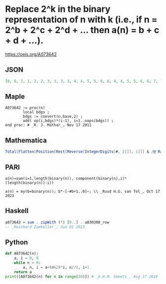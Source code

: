 # Replace 2^k in the binary representation of n with k \(i\.e\., if n \= 2^b \+ 2^c \+ 2^d \+ \.\.\. then a\(n\) \= b \+ c \+ d \+ \.\.\.\)\.
https://oeis.org/A073642
## JSON
```JSON
[0, 0, 1, 1, 2, 2, 3, 3, 3, 3, 4, 4, 5, 5, 6, 6, 4, 4, 5, 5, 6, 6, 7, 7, 7, 7, 8, 8, 9, 9, 10, 10, 5, 5, 6, 6, 7, 7, 8, 8, 8, 8, 9, 9, 10, 10, 11, 11, 9, 9, 10, 10, 11, 11, 12, 12, 12, 12, 13, 13, 14, 14, 15, 15, 6, 6, 7, 7, 8, 8, 9, 9, 9, 9, 10, 10, 11, 11, 12, 12, 10, 10, 11, 11, 12, 12, 13, 13]
```
## Maple
```Maple
A073642 := proc(n)
        local bdgs ;
        bdgs := convert(n,base,2) ;
        add( op(i,bdgs)*(i-1), i=1..nops(bdgs)) ;
end proc: # _R. J. Mathar_, Nov 17 2011
```
## Mathematica
```Mathematica
Total[Flatten[Position[Rest[Reverse[IntegerDigits[#, 2]]], 1]]] & /@ Range[0, 87] (* _Jayanta Basu_, Jul 03 2013 *)
```
## PARI
```PARI
a(n)=sum(i=1,length(binary(n)), component(binary(n),i)*(length(binary(n))-i))
```
```PARI
a(n) = my(b=binary(n)); b*-[-#b+1..0]~; \\ _Ruud H.G. van Tol_, Oct 17 2023
```
## Haskell
```Haskell
a073642 = sum . zipWith (*) [0..] . a030308_row
-- _Reinhard Zumkeller_, Jun 01 2013
```
## Python
```Python
def A073642(n):
    a, i = 0, 0
    while n > 0:
        a, n, i = a+(n%2)*i, n//2, i+1
    return a
print([A073642(n) for n in range(30)]) # _A.H.M. Smeets_, Aug 17 2019
```
